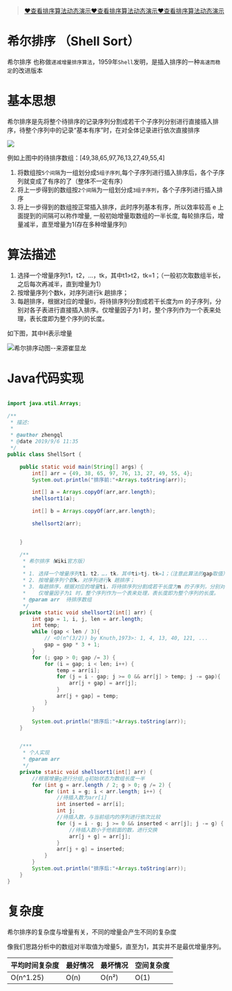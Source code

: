 > [❤查看排序算法动态演示❤查看排序算法动态演示❤查看排序算法动态演示](https://www.larscheng.com/others/allsort/)

# 希尔排序 （Shell Sort）

希尔排序 也称做`递减增量排序算法`，1959年`Shell`发明，是插入排序的一种`高速而稳定`的改进版本

# 基本思想


希尔排序是先将整个待排序的记录序列分割成若干个子序列分别进行直接插入排序，待整个序列中的记录“基本有序”时，在对全体记录进行依次直接排序



![](https://cdn.jsdelivr.net/gh/larscheng/myImg/blogImg/sort/20190906110507.png)


例如上图中的待排序数组：[49,38,65,97,76,13,27,49,55,4]

1. 将数组按`5个间隔`为一组划分成`5组子序列`,每个子序列进行插入排序后，各个子序列就变成了有序的了（整体不一定有序）
1. 将上一步得到的数组按`2个间隔`为一组划分成`3组子序列`，各个子序列进行插入排序
1. 将上一步得到的数组按正常插入排序，此时序列基本有序，所以效率较高
e
上面提到的间隔可以称作增量, 一般初始增量取数组的一半长度, 每轮排序后，增量减半，直至增量为1(存在多种增量序列)

# 算法描述

1. 选择一个增量序列t1，t2，…，tk，其中t1>t2，tk=1；（一般初次取数组半长，之后每次再减半，直到增量为1）
1. 按增量序列个数k，对序列进行k 趟排序；
1. 每趟排序，根据对应的增量ti，将待排序列分割成若干长度为m 的子序列，分别对各子表进行直接插入排序。仅增量因子为1 时，整个序列作为一个表来处理，表长度即为整个序列的长度。

如下图，其中H表示增量

![希尔排序动图--来源[崔显龙](https://blog.csdn.net/cuixianlong/article/details/77929142)](https://cdn.jsdelivr.net/gh/larscheng/myImg/blogImg/sort/shellsort.gif)

# Java代码实现

```java

import java.util.Arrays;

/**
 * 描述:
 *
 * @author zhengql
 * @date 2019/9/6 11:35
 */
public class ShellSort {

    public static void main(String[] args) {
        int[] arr = {49, 38, 65, 97, 76, 13, 27, 49, 55, 4};
        System.out.println("排序前:"+Arrays.toString(arr));

        int[] a = Arrays.copyOf(arr,arr.length);
        shellsort1(a);

        int[] b = Arrays.copyOf(arr,arr.length);

        shellsort2(arr);


    }

    /**
     * 希尔排序（Wiki官方版）
     *
     * 1. 选择一个增量序列t1，t2，…，tk，其中ti>tj，tk=1；（注意此算法的gap取值）
     * 2. 按增量序列个数k，对序列进行k 趟排序；
     * 3. 每趟排序，根据对应的增量ti，将待排序列分割成若干长度为m 的子序列，分别对各子表进行直接插入排序。
     *    仅增量因子为1 时，整个序列作为一个表来处理，表长度即为整个序列的长度。
     * @param arr  待排序数组
     */
    private static void shellsort2(int[] arr) {
        int gap = 1, i, j, len = arr.length;
        int temp;
        while (gap < len / 3){
            // <O(n^(3/2)) by Knuth,1973>: 1, 4, 13, 40, 121, ...
            gap = gap * 3 + 1;      
        }
        for (; gap > 0; gap /= 3) {
            for (i = gap; i < len; i++) {
                temp = arr[i];
                for (j = i - gap; j >= 0 && arr[j] > temp; j -= gap){
                    arr[j + gap] = arr[j];
                }
                arr[j + gap] = temp;
            }
        }

        System.out.println("排序后:"+Arrays.toString(arr));
    }


    /***
     * 个人实现
     * @param arr
     */
    private static void shellsort1(int[] arr) {
        //根据增量g进行分组,g初始状态为数组长度一半
        for (int g = arr.length / 2; g > 0; g /= 2) {
            for (int i = g; i < arr.length; i++) {
                //待插入数为arr[i]
                int inserted = arr[i];
                int j;
                //待插入数，与当前组内的序列进行依次比较
                for (j = i - g; j >= 0 && inserted < arr[j]; j -= g) {
                    //待插入数小于他前面的数，进行交换
                    arr[j + g] = arr[j];
                }
                arr[j + g] = inserted;
            }
        }
        System.out.println("排序后:"+Arrays.toString(arr));
    }
}

```

# 复杂度

希尔排序的复杂度与增量有关，不同的增量会产生不同的复杂度

像我们思路分析中的数组对半取值为增量5，直至为1，其实并不是最优增量序列。


| 平均时间复杂度 | 最好情况  | 最坏情况  | 空间复杂度 |
| ------- | ----- | ----- | ----- |
| O(n^1.25)  | O(n) | O(n²) | O(1)  |
